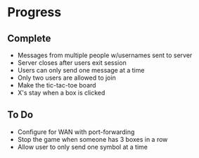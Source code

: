 # Progress
## Complete
* Messages from multiple people w/usernames sent to server
* Server closes after users exit session
* Users can only send one message at a time
* Only two users are allowed to join
* Make the tic-tac-toe board
* X's stay when a box is clicked

## To Do
* Configure for WAN with port-forwarding
* Stop the game when someone has 3 boxes in a row
* Allow user to only send one symbol at a time